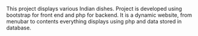 This project displays various Indian dishes.
Project is developed using bootstrap for front end and php for backend.
It is a dynamic website, from menubar to contents everything displays using php and data stored in database.
